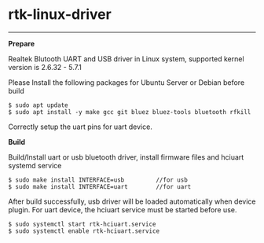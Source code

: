 # rtk-linux-driver

----------
**Prepare**

Realtek Blutooth UART and USB driver in Linux system, supported kernel version is 2.6.32 - 5.7.1

Please Install the following packages for Ubuntu Server or Debian before build

    $ sudo apt update
    $ sudo apt install -y make gcc git bluez bluez-tools bluetooth rfkill

Correctly setup the uart pins for uart device. 

**Build**

Build/Install uart or usb bluetooth driver, install firmware files and  hciuart systemd service 

    $ sudo make install INTERFACE=usb         //for usb
    $ sudo make install INTERFACE=uart        //for uart
  
 After build successfully, usb driver will be loaded automatically when device plugin. For uart device,  the hciuart service must be started before use.

    $ sudo systemctl start rtk-hciuart.service
    $ sudo systemctl enable rtk-hciuart.service
